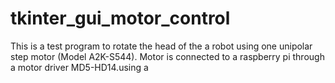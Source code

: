 # tkinter_gui_motor_control
This is a test program to rotate the head of the a robot using one unipolar step motor (Model A2K-S544). Motor is connected to a raspberry pi through a motor driver MD5-HD14.using a 
